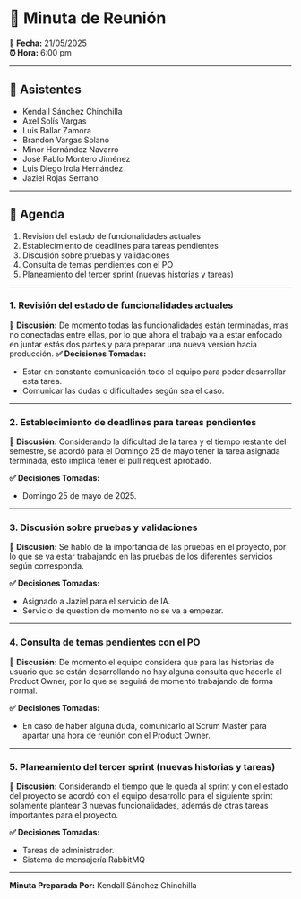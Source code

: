 # 📌 Minuta de Reunión

**📅 Fecha:** 21/05/2025  
**⏰ Hora:** 6:00 pm

---

## 👥 Asistentes
- Kendall Sánchez Chinchilla  
- Axel Solís Vargas  
- Luis Ballar Zamora  
- Brandon Vargas Solano  
- Minor Hernández Navarro  
- José Pablo Montero Jiménez  
- Luis Diego Irola Hernández  
- Jaziel Rojas Serrano

---

## 📜 Agenda
1. Revisión del estado de funcionalidades actuales  
2. Establecimiento de deadlines para tareas pendientes  
3. Discusión sobre pruebas y validaciones  
4. Consulta de temas pendientes con el PO  
5. Planeamiento del tercer sprint (nuevas historias y tareas)
---

### 1. Revisión del estado de funcionalidades actuales
**💬 Discusión:** De momento todas las funcionalidades están terminadas, mas no conectadas entre ellas, 
por lo que ahora el trabajo va a estar enfocado en juntar estás dos partes y para preparar una nueva versión hacia producción. 
**✅ Decisiones Tomadas:**  
- Estar en constante comunicación todo el equipo para poder desarrollar esta tarea.
- Comunicar las dudas o dificultades según sea el caso.

---

### 2. Establecimiento de deadlines para tareas pendientes
**💬 Discusión:**  Considerando la dificultad de la tarea y el tiempo restante del semestre, se acordó para el Domingo 25 de mayo tener la tarea asignada terminada,
esto implica tener el pull request aprobado. 

**✅ Decisiones Tomadas:**  
- Domingo 25 de mayo de 2025.

---

### 3. Discusión sobre pruebas y validaciones
**💬 Discusión:** Se hablo de la importancia de las pruebas en el proyecto, por lo que se va estar trabajando en las pruebas de los diferentes servicios según corresponda.

**✅ Decisiones Tomadas:**  
- Asignado a Jaziel para el servicio de IA. 
- Servicio de question de momento no se va a empezar. 
---

### 4. Consulta de temas pendientes con el PO
**💬 Discusión:** De momento el equipo considera que para las historias de usuario que se están desarrollando no hay alguna consulta que hacerle al Product Owner, por lo que se seguirá de momento trabajando de forma normal.

**✅ Decisiones Tomadas:**  
- En caso de haber alguna duda, comunicarlo al Scrum Master para apartar una hora de reunión con el Product Owner. 

---

### 5. Planeamiento del tercer sprint (nuevas historias y tareas)
**💬 Discusión:** Considerando el tiempo que le queda al sprint y con el estado del proyecto se acordó con el equipo desarrollo para el siguiente sprint solamente plantear  3 nuevas funcionalidades, además de otras tareas importantes para el proyecto.

**✅ Decisiones Tomadas:**  
- Tareas de administrador.
- Sistema de mensajería RabbitMQ
---

**Minuta Preparada Por:** Kendall Sánchez Chinchilla
